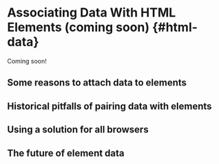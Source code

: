 # Associating Data With HTML Elements (coming soon) {#html-data}

Coming soon!


## Some reasons to attach data to elements


## Historical pitfalls of pairing data with elements


## Using a solution for all browsers


## The future of element data
